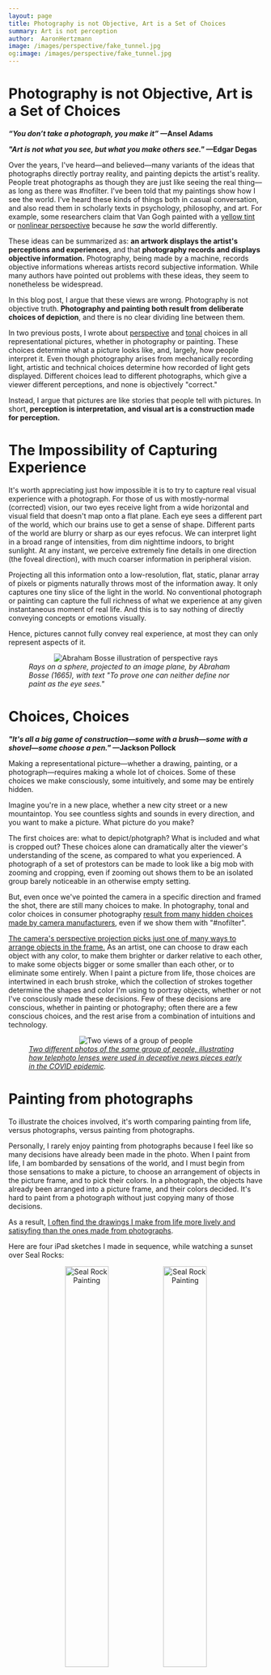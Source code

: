 ```yaml
---
layout: page
title: Photography is not Objective, Art is a Set of Choices
summary: Art is not perception
author:  AaronHertzmann
image: /images/perspective/fake_tunnel.jpg
og:image: /images/perspective/fake_tunnel.jpg
---
```



# Photography is not Objective, Art is a Set of Choices


**_“You don’t take a photograph, you make it”_ &mdash;Ansel Adams**

**_"Art is not what you see, but what you make others see."_
&mdash;Edgar Degas**




Over the years, I've heard—and believed—many variants of the ideas that photographs directly portray reality, and painting depicts the artist's reality. People treat photographs as though they are just like seeing the real thing—as long as there was #nofilter.  I've been told that my paintings show how I see the world.  I've heard these kinds of things both in casual conversation, and also read them in scholarly texts in psychology, philosophy, and art.  For example, some researchers claim that Van Gogh painted with a [yellow tint](https://www.nature.com/articles/eye199193) or [nonlinear perspective](https://www.tandfonline.com/doi/abs/10.1080/00043079.1976.10787347) because he _saw_ the world differently.

These ideas can be summarized as: **an artwork displays the artist's perceptions and experiences**, and that **photography records and displays objective information.**  Photography, being made by a machine, records objective informations whereas artists record subjective information.  While many authors have pointed out problems with these ideas, they seem to nonetheless be widespread.

In this blog post, I argue that these views are wrong. Photography is not objective truth.  **Photography and painting both result from  deliberate choices of depiction**, and there is no clear dividing line between them. 

In two previous posts, I wrote about [perspective](/2022/02/28/how-does-perspective-work.html) and [tonal](/2022/03/10/photographic-tone.html) choices in all representational pictures, whether in photography or painting. These choices determine what a picture looks like, and, largely, how people interpret it.  Even though photography arises from mechanically recording light, artistic and technical choices determine how recorded of light gets displayed. Different choices lead to different photographs, which give a viewer different perceptions, and none is objectively "correct."  

Instead, I argue that pictures are like stories that people tell with pictures. In short, **perception is interpretation, and visual art is a construction made for perception.**


# The Impossibility of Capturing Experience



It's worth appreciating just how impossible it is to try to capture real visual experience with a photograph. For those of us with mostly-normal (corrected) vision, our two eyes receive light from a wide horizontal and visual field that doesn't map onto a flat plane. Each eye sees a different part of the world, which our brains use to get a sense of shape. Different parts of the world are blurry or sharp as our eyes refocus. We can interpret light in a broad range of intensities, from dim nighttime indoors, to bright sunlight. At any instant, we perceive extremely fine details in one direction (the foveal direction), with much coarser information in peripheral vision.

Projecting all this information onto a low-resolution, flat, static, planar array of pixels or pigments naturally throws most of the information away. It only captures one tiny slice of the light in the world.    No conventional photograph or painting can capture the full richness of what we experience at any given instantaneous moment of real life.   And this is to say nothing of directly conveying concepts or emotions visually.

Hence, pictures cannot fully convey real experience, at most they can only represent aspects of it.
<center>
<figure>
   <img src="../../../images/perspective/bosse.jpg" alt="Abraham Bosse illustration of perspective rays"/>
  <figcaption align="left"><i>Rays on a sphere, projected to an image plane, by Abraham Bosse (1665), with text "To prove one can neither define nor paint as the eye sees."</i></figcaption>
</figure>
</center>


# Choices, Choices


**_"It's all a big game of construction&mdash;some with a brush&mdash;some with a shovel&mdash;some choose a pen."_ &mdash;Jackson Pollock**


Making a representational picture&mdash;whether a drawing, painting, or a photograph&mdash;requires making a whole lot of choices. Some of these choices we make consciously, some intuitively, and some may be entirely hidden. 

Imagine you're in a new place, whether a new city street or a new mountaintop. You see countless sights and sounds in every direction, and you want to make a picture. What picture do you make?

The first choices are: what to depict/photgraph? What is included and what is cropped out? These choices alone can dramatically alter the viewer's understanding of the scene, as compared to what you experienced. A photograph of a set of protestors can be made to look like a big mob with zooming and cropping, even if zooming out shows them to be an isolated group barely noticeable in an otherwise empty setting.

But, even once we've pointed the camera in a specific direction and framed the shot, there are still many choices to make. In photography, tonal and color choices in consumer photography [result from many hidden choices made by camera manufacturers](/2022/03/10/photographic-tone.html), even if we show them with "#nofilter". 

[The camera's perspective projection picks just one of many ways to arrange objects in the frame.](/2022/02/28/how-does-perspective-work.html)  As an artist, one can choose to draw each object with any color, to make them brighter or darker relative to each other, to make some objects bigger or some smaller than each other, or to eliminate some entirely. 
When I paint a picture from life, those choices are intertwined in each brush stroke, which the collection of strokes together determine the shapes and color I'm using to portray objects, whether or not I've consciously made these decisions.   Few of these decisions are conscious, whether in painting or photography; often there are a few conscious choices, and the rest arise from a combination of intuitions and technology.


<center>
<figure>
   <img src="../../../images/perspective/distancing.jpg" alt="Two views of a group of people"/>
  <figcaption align="left"><i><a href="https://petapixel.com/2020/05/04/these-photos-show-how-easy-it-is-to-create-fake-news-with-photography/
">Two different photos of the same group of people, illustrating how telephoto lenses were used in deceptive news pieces early in the COVID epidemic</A>.</i></figcaption>
</figure>
</center>


# Painting from photographs

To illustrate the choices involved, it's worth comparing painting from life, versus photographs, versus painting from photographs.

Personally, I rarely enjoy painting from photographs because I feel like so many decisions have already been made in the photo. 
When I paint from life, I am bombarded by sensations of the world, and I must begin from those sensations to make a picture, to choose an arrangement of objects in the picture frame, and to pick their colors.  In a photograph, the objects have already been arranged into a picture frame, and their colors decided.  It's hard to paint from a photograph without just copying many of those decisions.

As a result, [I often find the drawings I make from life more lively and satisyfing than the ones made from photographs](/2020/10/12/the-goal-of-painting.html).  

Here are four iPad sketches I made in sequence, while watching a sunset over Seal Rocks:
<center>
<figure>
   <p float="left">
   <a href="../../../images/landsend/sealrock1.JPG"><img src="../../../images/landsend/sealrock1.JPG" alt="Seal Rock Painting"  width="45%"/></a>&nbsp;<a href="../../../images/landsend/sealrock2.JPG"><img src="../../../images/landsend/sealrock2.JPG" alt="Seal Rock Painting"  width="45%"/></a>
</p>
   <p float="left">
   <a href="../../../images/landsend/sealrock3.JPG"><img src="../../../images/landsend/sealrock3.JPG" alt="Seal Rock Painting"  width="45%"/></a>&nbsp;<a href="../../../images/landsend/sealrock4.JPG"><img src="../../../images/landsend/sealrock4.JPG" alt="Seal Rock Painting"  width="45%"/></a>
</p>
</figure>
</center>
Each image took about 5-10 minutes to draw. For comparison, here's a photograph that I took around the time of the second sketch:
<center>
<figure>
   <p float="left">
   <img src="../../../images/landsend/sealrock-photo.JPG" alt="Seal Rock Photo"  width="45%"/>
</p>
</figure>
</center>
The photo looks much more realistic, but I don't feel like it quite captures the vibrance of the colors and the sunset.  In each drawing I made different choices that are quite different from those made in the photo.

Back home that night, I drew another picture, working from a photograph taken earlier that day. This took about 30-60 minutes:
<center>
<figure>
   <p float="left">
   <a href="../../../images/landsend/rock-ptg.JPG"><img src="../../../images/landsend/rock-ptg.JPG" alt="Rock Painting"  width="45%"/></a>
</p>
</figure>
</center>
I think the colors and details here are much more realistic than in the sketches above, but that's because I worked directly from a photograph, rather than sketching from life. So many of the color and perspective choices were made when the photograph was taken, and I only adapted them in the painting.

In fact, if you look at the photograph I worked from, it should be apparent how many of the choices in my painting came from the photo:
<center>
<figure>
   <p float="left">
   <img src="../../../images/landsend/rock-photo.JPG" alt="Rock Photo"  width="45%"/>
</p>
</figure>
</center>
One certainly can start from a photograph and create something new that's very different and new.  But it's  very different than starting from life. You begin with the choices in the photograph, and then either accept or modify them. It's like [anchoring](https://en.wikipedia.org/wiki/Anchoring_(cognitive_bias).) I don't think I would have come up with those first four sketches if I'd started from photographs.

I'm not saying that any of these images is intrinsically _better_ than another.  I think the photographs do a better job of "looking real" and conveying what the scene looks like. I think the drawings are more "expressive" and I like them better. I don't expect that anyone else likes them. But that's all beside the point; the main point is that these images all reflect different kinds of choices one can make.


# Vision is Interpretation, Art is Construction

People who haven't thought much about vision often think it's easy. If you see a teapot, you know it's a teapot. How? When asked, people give various "folk theories," e.g., I know that it has a handle and a spout. But how do you know that that thing is a handle? Because it's on the side of a teapot? 

The long history of computer vision research shows just how hard it is to understand how vision works.  In fact, many of the earliest computer vision researchers fell into the same trap. In the famous 1966 ["Summer Vision Project"](https://dspace.mit.edu/handle/1721.1/6125), a group of MIT undergrads was tasked with building an algorithm that looked at the contents of an image and describing what was in it.  Now, sixty years later, and we still have not solved this problem (despite tremendous progress) that an AI professor once thought could be solved in a summer.

Nowadays, in our modern understanding of perception (which is informed by experience with computer vision), vision is about making _interpretations_ of the stimuli we are given.  Often this process is modeled with Bayesian models like predictive coding. Prior knowledge and experience provide what Gombrich called "the beholder's share." 

When we view a picture, we _know_ it's a picture. We do not think we are looking through a window; numerous psychology studies show differences in how people interpret pictures of objects versus how they perceive the object itself.  We can understand all kinds of artistic styles that wouldn't make any sense if they had to be interpreted as direct recordings of light.  You can basically understand what's going on in my sunset sketches above, even though they don't literally look like the real thing.

<center>
<figure>
   <p float="left">
   <img src="../../../images/perspective/fake_tunnel.jpg" alt="Wile E. Coyote in front of a picture"/>
</p>
</figure>
<figcaption align="center">Unlike cartoon characters, we can tell the different between a realistic picture and reality.</figcaption>
</center>


This is the flip side of the "art is perception" fallacy. Perception isn't "transparent," and neither is art.  **Perception is interpretation, and art is a construction made for perception.**

I once drew a portrait of a friend. When I showed it to her, I mentioned that I didn't think it was very good.  She said "That's okay, it still shows how you see me through your eyes." This is exactly wrong. When I make a drawing, it's not what I see, it's what I make.


# Pictures as Storytelling

Storytelling provides an excellent metaphor for making pictures. Looking at a picture is not like reading a book and knowing what the words are. It's like reading a book and interpreting what the writer meant.

Suppose you're at a party, or with a friend, and you want to tell a story about some complicated event in your life. You immediately have lots of choices to make. Do you begin at the first thing that happen, or start with the big event in the middle, or begin with a teasing summary? Do you describe only the external events that happened, or do you describe your feelings in the event and how you interpreted others' feelings? Do you use neutral language or emotionally charged language? What elements do you describe and what do you leave out?

Each choice you make will affect how the listener hears the story: what they understand about what happened and about you; how they judge or interpret the events; whether they enjoy or it or get bored; and so on. It is impossible to fully convey your full experience in words. Yet we tell each other stories all the time, to communicate our experience, to find empathy and strengthen bonds, or to manipulate and persuade.   The degree to which we succeed depends in part on our skills in storytelling.

Pictures are like stories. They may be pleasurable for their own sake, and they may contain information about the world and about us. But all that information is the product of choices made by the painter/storyteller.  We construct stories from raw elements of experience or fiction; we construct paintings from sights and sounds and our imaginations.

Both painting and storytelling are skills that one can practice, and learn, and get better at through experience, as well as by learning various techniques (e.g., three-act structure, timing). 


# But Aren't Photographs Special? Is anything true?

Photographs still feel different from paintings. They seem objective and real in a way that most paintings don't. In some ways, they are.  Cameras do measure light, and display it in a way that can be made repeatably and described objectively, e.g., via light sensitivity plots and color response curves. They replicate much of our experience of the real world, and "look real" in many ways.  They are surely better for many tasks.

Nonetheless, the way the results are displayed are still the result of subjective choices, not objective truth.  The difference is when these choices are made. In a photograph, many of the compositional choices were made by camera manufacturers. If you pick up a camera and shoot, then nearly all of the representational choices come from rules set up by the manufacturer. If you adjust camera settings (zoom, exposure, lenses, etc.) then you gain more control, within the array of options designed by the manufacturer.   

Photographs can be very deceptive, e.g., misleading uses of [forced perspective](https://en.wikipedia.org/wiki/Forced_perspective). 
These topics come up a lot in discussion of "fake news" and digital forgeries.
See [Frédo Durand's slides](http://people.csail.mit.edu/fredo/tmp/FredoDurand_EthicsComputationalPhotography-small.pdf) for a comprehensive survey of real and fake imagery, and the confusing and fascinating ethical boundaries between them.  It's not as simple as "real" and "fake"

<center>
<figure>
   <p float="left">
   <img src="../../../images/lincoln.jpg" alt="Lincoln photoshop"/>
</p>
</figure>
</center>


 

# What is a picture?

Pictures defy simple explanation. Psychologists and philosophers have proposed all sorts of glib ways to understand images: they are purely a cultural construct; they are purely a science of illusionary optics.  Understanding how pictures work is far more complicated than this; they are a complex product of culture, biology, optics, evolution, and personal experience. To deny any aspect of these, whether the biological basis of vision or the cultural effects of different modes of communication, is to miss some aspects of picture-making.  To assume that photography is something set apart from painting and drawing is to mistake the nature of photography.

Vision and perception play important roles in picturemaking, but each picture we make is an act of construction, an act of creation, an act of deliberate communication. Just like a story, a picture can be truthful or deceptive or creative or imaginative&mdash;or even all of these things all at once.

